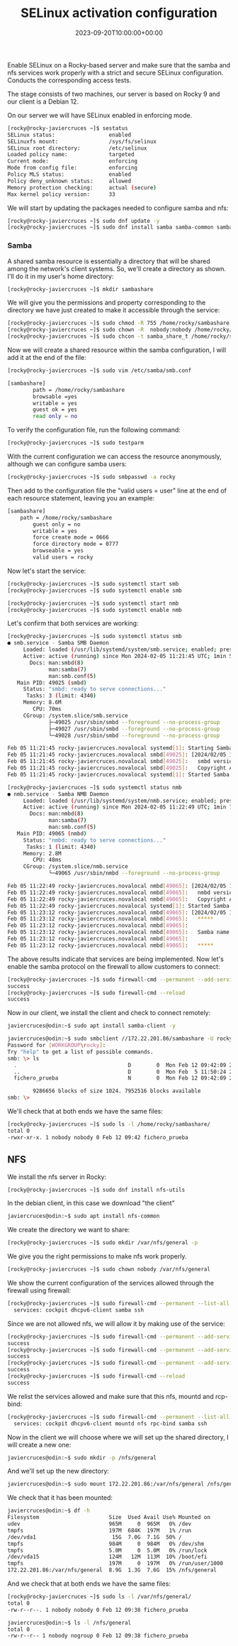 ﻿---
title: "SELinux activation configuration"
date: 2023-09-20T10:00:00+00:00
Description: SELinux defines access controls for applications, processes and files within a system
tags: [ASO,REDHAT,ROCKY,CENTOS]
hero: images/sistemas/selinux/selinux.jpg
---


Enable SELinux on a Rocky-based server and make sure that the samba and nfs services work properly with a strict and secure SELinux configuration. Conducts the corresponding access tests.

The stage consists of two machines, our server is based on Rocky 9 and our client is a Debian 12.

On our server we will have SELinux enabled in enforcing mode.

```bash
[rocky@rocky-javiercruces ~]$ sestatus
SELinux status:                 enabled
SELinuxfs mount:                /sys/fs/selinux
SELinux root directory:         /etc/selinux
Loaded policy name:             targeted
Current mode:                   enforcing
Mode from config file:          enforcing
Policy MLS status:              enabled
Policy deny_unknown status:     allowed
Memory protection checking:     actual (secure)
Max kernel policy version:      33
```


We will start by updating the packages needed to configure samba and nfs:

```bash
[rocky@rocky-javiercruces ~]$ sudo dnf update -y
[rocky@rocky-javiercruces ~]$ sudo dnf install samba samba-common samba-client nfs-utils -y
```


### Samba

A shared samba resource is essentially a directory that will be shared among the network's client systems. So, we'll create a directory as shown. I'll do it in my user's home directory:

```bash
[rocky@rocky-javiercruces ~]$ mkdir sambashare
```

We will give you the permissions and property corresponding to the directory we have just created to make it accessible through the service:

```bash
[rocky@rocky-javiercruces ~]$ sudo chmod -R 755 /home/rocky/sambashare
[rocky@rocky-javiercruces ~]$ sudo chown -R  nobody:nobody /home/rocky/sambashare
[rocky@rocky-javiercruces ~]$ sudo chcon -t samba_share_t /home/rocky/sambashare
```

Now we will create a shared resource within the samba configuration, I will add it at the end of the file:

```bash
[rocky@rocky-javiercruces ~]$ sudo vim /etc/samba/smb.conf 

[sambashare]
        path = /home/rocky/sambashare
        browsable =yes
        writable = yes
        guest ok = yes
        read only = no
```

To verify the configuration file, run the following command:

```bash
[rocky@rocky-javiercruces ~]$ sudo testparm
```

With the current configuration we can access the resource anonymously, although we can configure samba users:

```bash
[rocky@rocky-javiercruces ~]$ sudo smbpasswd -a rocky     
```

Then add to the configuration file the "valid users = user" line at the end of each resource statement, leaving you an example:

```bash
[sambashare]
	path = /home/rocky/sambashare
        guest only = no
        writable = yes
        force create mode = 0666
        force directory mode = 0777
        browseable = yes
        valid users = rocky
```

Now let's start the service:

```bash
[rocky@rocky-javiercruces ~]$ sudo systemctl start smb
[rocky@rocky-javiercruces ~]$ sudo systemctl enable smb

[rocky@rocky-javiercruces ~]$ sudo systemctl start nmb
[rocky@rocky-javiercruces ~]$ sudo systemctl enable nmb
```

Let's confirm that both services are working:

```bash
[rocky@rocky-javiercruces ~]$ sudo systemctl status smb
● smb.service - Samba SMB Daemon
     Loaded: loaded (/usr/lib/systemd/system/smb.service; enabled; preset: disabled)
     Active: active (running) since Mon 2024-02-05 11:21:45 UTC; 1min 50s ago
       Docs: man:smbd(8)
             man:samba(7)
             man:smb.conf(5)
   Main PID: 49025 (smbd)
     Status: "smbd: ready to serve connections..."
      Tasks: 3 (limit: 4340)
     Memory: 8.6M
        CPU: 70ms
     CGroup: /system.slice/smb.service
             ├─49025 /usr/sbin/smbd --foreground --no-process-group
             ├─49027 /usr/sbin/smbd --foreground --no-process-group
             └─49028 /usr/sbin/smbd --foreground --no-process-group

Feb 05 11:21:45 rocky-javiercruces.novalocal systemd[1]: Starting Samba SMB Daemon...
Feb 05 11:21:45 rocky-javiercruces.novalocal smbd[49025]: [2024/02/05 11:21:45.649440,  0] ../../source3/smbd/server.c:1746(main)
Feb 05 11:21:45 rocky-javiercruces.novalocal smbd[49025]:   smbd version 4.18.6 started.
Feb 05 11:21:45 rocky-javiercruces.novalocal smbd[49025]:   Copyright Andrew Tridgell and the Samba Team 1992-2023
Feb 05 11:21:45 rocky-javiercruces.novalocal systemd[1]: Started Samba SMB Daemon.

[rocky@rocky-javiercruces ~]$ sudo systemctl status nmb
● nmb.service - Samba NMB Daemon
     Loaded: loaded (/usr/lib/systemd/system/nmb.service; enabled; preset: disabled)
     Active: active (running) since Mon 2024-02-05 11:22:49 UTC; 1min 7s ago
       Docs: man:nmbd(8)
             man:samba(7)
             man:smb.conf(5)
   Main PID: 49065 (nmbd)
     Status: "nmbd: ready to serve connections..."
      Tasks: 1 (limit: 4340)
     Memory: 2.8M
        CPU: 48ms
     CGroup: /system.slice/nmb.service
             └─49065 /usr/sbin/nmbd --foreground --no-process-group

Feb 05 11:22:49 rocky-javiercruces.novalocal nmbd[49065]: [2024/02/05 11:22:49.116367,  0] ../../source3/nmbd/nmbd.c:901(main)
Feb 05 11:22:49 rocky-javiercruces.novalocal nmbd[49065]:   nmbd version 4.18.6 started.
Feb 05 11:22:49 rocky-javiercruces.novalocal nmbd[49065]:   Copyright Andrew Tridgell and the Samba Team 1992-2023
Feb 05 11:22:49 rocky-javiercruces.novalocal systemd[1]: Started Samba NMB Daemon.
Feb 05 11:23:12 rocky-javiercruces.novalocal nmbd[49065]: [2024/02/05 11:23:12.157234,  0] ../../source3/nmbd/nmbd_become_lmb.c:398(become_local_master_stage2)
Feb 05 11:23:12 rocky-javiercruces.novalocal nmbd[49065]:   *****
Feb 05 11:23:12 rocky-javiercruces.novalocal nmbd[49065]: 
Feb 05 11:23:12 rocky-javiercruces.novalocal nmbd[49065]:   Samba name server ROCKY-JAVIERCRUCES is now a local master browser for workgroup SAMBA on subnet 10.0.0.150
Feb 05 11:23:12 rocky-javiercruces.novalocal nmbd[49065]: 
Feb 05 11:23:12 rocky-javiercruces.novalocal nmbd[49065]:   *****
```

The above results indicate that services are being implemented. Now let's enable the samba protocol on the firewall to allow customers to connect:

```bash
[rocky@rocky-javiercruces ~]$ sudo firewall-cmd --permanent --add-service=samba
success
[rocky@rocky-javiercruces ~]$ sudo firewall-cmd --reload
success
```


Now in our client, we install the client and check to connect remotely:

```bash
javiercruces@odin:~$ sudo apt install samba-client -y

javiercruces@odin:~$ sudo smbclient //172.22.201.86/sambashare -U rocky
Password for [WORKGROUP\rocky]:
Try "help" to get a list of possible commands.
smb: \> ls
  .                                   D        0  Mon Feb 12 09:42:09 2024
  ..                                  D        0  Mon Feb  5 11:50:24 2024
  fichero_prueba                      N        0  Mon Feb 12 09:42:09 2024

		9286656 blocks of size 1024. 7952516 blocks available
smb: \> 
```

We'll check that at both ends we have the same files:

```bash
[rocky@rocky-javiercruces ~]$ sudo ls -l /home/rocky/sambashare/
total 0
-rwxr-xr-x. 1 nobody nobody 0 Feb 12 09:42 fichero_prueba
```

## NFS

We install the nfs server in Rocky:

```bash
[rocky@rocky-javiercruces ~]$ sudo dnf install nfs-utils
```

In the debian client, in this case we download "the client"

```bash
javiercruces@odin:~$ sudo apt install nfs-common
```

We create the directory we want to share:

```bash
[rocky@rocky-javiercruces ~]$ sudo mkdir /var/nfs/general -p
```

We give you the right permissions to make nfs work properly.

```bash
[rocky@rocky-javiercruces ~]$ sudo chown nobody /var/nfs/general
```

We show the current configuration of the services allowed through the firewall using firewall:

```bash
[rocky@rocky-javiercruces ~]$ sudo firewall-cmd --permanent --list-all | grep services
  services: cockpit dhcpv6-client samba ssh
```

Since we are not allowed nfs, we will allow it by making use of the service:

```bash
[rocky@rocky-javiercruces ~]$ sudo firewall-cmd --permanent --add-service=nfs
success
[rocky@rocky-javiercruces ~]$ sudo firewall-cmd --permanent --add-service=mountd
success
[rocky@rocky-javiercruces ~]$ sudo firewall-cmd --permanent --add-service=rpc-bind
success
[rocky@rocky-javiercruces ~]$ sudo firewall-cmd --reload
success
```

We relist the services allowed and make sure that this nfs, mountd and rcp-bind:

```bash
[rocky@rocky-javiercruces ~]$ sudo firewall-cmd --permanent --list-all | grep services
  services: cockpit dhcpv6-client mountd nfs rpc-bind samba ssh
```

Now in the client we will choose where we will set up the shared directory, I will create a new one:

```bash
javiercruces@odin:~$ sudo mkdir -p /nfs/general
```

And we'll set up the new directory:

```bash
javiercruces@odin:~$ sudo mount 172.22.201.86:/var/nfs/general /nfs/general
```

We check that it has been mounted:

```bash
javiercruces@odin:~$ df -h
Filesystem                      Size  Used Avail Use% Mounted on
udev                            965M     0  965M   0% /dev
tmpfs                           197M  684K  197M   1% /run
/dev/vda1                        15G  7.0G  7.1G  50% /
tmpfs                           984M     0  984M   0% /dev/shm
tmpfs                           5.0M     0  5.0M   0% /run/lock
/dev/vda15                      124M   12M  113M  10% /boot/efi
tmpfs                           197M     0  197M   0% /run/user/1000
172.22.201.86:/var/nfs/general  8.9G  1.3G  7.6G  15% /nfs/general
```

And we check that at both ends we have the same files:

```bash
[rocky@rocky-javiercruces ~]$ sudo ls -l /var/nfs/general/
total 0
-rw-r--r--. 1 nobody nobody 0 Feb 12 09:38 fichero_prueba

javiercruces@odin:~$ ls -l /nfs/general
total 0
-rw-r--r-- 1 nobody nogroup 0 Feb 12 09:38 fichero_prueba
```
